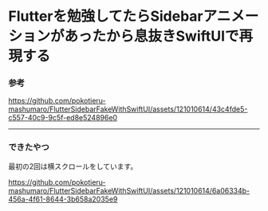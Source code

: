 # Flutterを勉強してたらSidebarアニメーションがあったから息抜きSwiftUIで再現する

### 参考
https://github.com/pokotieru-mashumaro/FlutterSidebarFakeWithSwiftUI/assets/121010614/43c4fde5-c557-40c9-9c5f-ed8e524896e0

***

### できたやつ

最初の2回は横スクロールをしています。

https://github.com/pokotieru-mashumaro/FlutterSidebarFakeWithSwiftUI/assets/121010614/6a06334b-456a-4f61-8644-3b658a2035e9

